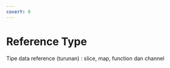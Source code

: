 ```yaml
---
coverY: 0
---
```


# Reference Type

Tipe data reference (turunan) : slice, map, function dan channel

